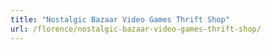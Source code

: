```yaml
---
title: "Nostalgic Bazaar Video Games Thrift Shop"
url: /florence/nostalgic-bazaar-video-games-thrift-shop/
---
```

